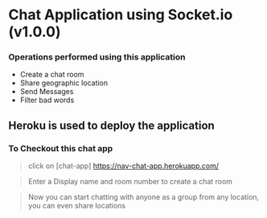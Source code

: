 # Chat Application using Socket.io (v1.0.0)

### Operations performed using this application 

- Create a chat room
- Share geographic location
- Send Messages
- Filter bad words

## Heroku is used to deploy the application

### To Checkout this chat app

> click on [chat-app] https://nav-chat-app.herokuapp.com/

> Enter a Display name and room number to create a chat room

> Now you can start chatting with anyone as a group from any location, you can even share locations

